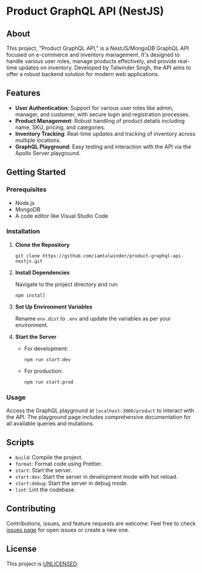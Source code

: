 # Product GraphQL API (NestJS)

## About

This project, "Product GraphQL API," is a NestJS/MongoDB GraphQL API focused on e-commerce and inventory management. It's designed to handle various user roles, manage products effectively, and provide real-time updates on inventory. Developed by Talwinder Singh, the API aims to offer a robust backend solution for modern web applications.

## Features

- **User Authentication**: Support for various user roles like admin, manager, and customer, with secure login and registration processes.
- **Product Management**: Robust handling of product details including name, SKU, pricing, and categories.
- **Inventory Tracking**: Real-time updates and tracking of inventory across multiple locations.
- **GraphQL Playground**: Easy testing and interaction with the API via the Apollo Server playground.

## Getting Started

### Prerequisites

- Node.js
- MongoDB
- A code editor like Visual Studio Code

### Installation

1. **Clone the Repository**

   ```
   git clone https://github.com/iamtalwinder/product-graphql-api-nestjs.git
   ```

2. **Install Dependencies**

   Navigate to the project directory and run:

   ```
   npm install
   ```

3. **Set Up Environment Variables**

   Rename `env.dist` to `.env` and update the variables as per your environment.

4. **Start the Server**

   - For development:
     ```
     npm run start:dev
     ```
   - For production:
     ```
     npm run start:prod
     ```

### Usage

Access the GraphQL playground at `localhost:3000/product` to interact with the API. The playground page includes comprehensive documentation for all available queries and mutations.

## Scripts

- `build`: Compile the project.
- `format`: Format code using Prettier.
- `start`: Start the server.
- `start:dev`: Start the server in development mode with hot reload.
- `start:debug`: Start the server in debug mode.
- `lint`: Lint the codebase.

## Contributing

Contributions, issues, and feature requests are welcome. Feel free to check [issues page](https://github.com/iamtalwinder/product-graphql-api-nestjs/issues) for open issues or create a new one.

## License

This project is [UNLICENSED](https://github.com/iamtalwinder/product-graphql-api-nestjs/blob/main/LICENSE).
